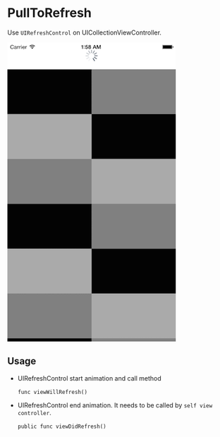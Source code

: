 PullToRefresh
=============

Use `UIRefreshControl` on UICollectionViewController.

![ ](Example/pulltorefresh.png)


Usage
-------------

- UIRefreshControl start animation and call method
  ```
  func viewWillRefresh()
  ```

- UIRefreshControl end animation. It needs to be called by `self view controller`.
  ```
  public func viewDidRefresh()
  ```
